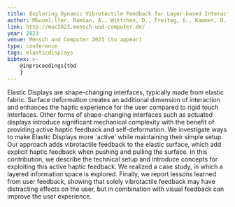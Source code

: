 ```yaml
---
title: Exploring Dynamic Vibrotactile Feedback for Layer-based Interaction on Elastic Displays
author: M&uuml;ller, Ramian, A., Wittchen, D., Freitag, G., Kammer, D.
link: http://muc2023.mensch-und-computer.de/
year: 2023
venue: Mensch und Computer 2023 (to appear)
type: conference
tags: elasticdisplays
bibtex: >-
    @inproceedings{tbd
    }
---
```

Elastic Displays are shape-changing interfaces, typically made from elastic fabric. Surface deformation creates an additional dimension of interaction and enhances the haptic experience for the user compared to rigid touch interfaces. Other forms of shape-changing interfaces such as actuated displays introduce significant mechanical complexity with the benefit of providing active haptic feedback and self-deformation. We investigate ways to make Elastic Displays more `active' while maintaining their simple setup. Our approach adds vibrotactile feedback to the elastic surface, which add explicit haptic feedback when pushing and pulling the surface. In this contribution, we describe the technical setup and introduce concepts for exploiting this active haptic feedback. We realized a case study, in which a layered information space is explored. Finally, we report lessons learned from user feedback, showing that solely vibrotactile feedback may have distracting effects on the user, but in combination with visual feedback can improve the user experience.
